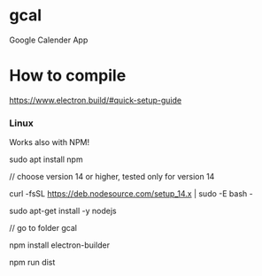 # gcal
Google Calender App

# How to compile

https://www.electron.build/#quick-setup-guide

### Linux

Works also with NPM!

sudo apt install npm

// choose version 14 or higher, tested only for version 14

curl -fsSL https://deb.nodesource.com/setup_14.x | sudo -E bash -

sudo apt-get install -y nodejs

// go to folder gcal

npm install electron-builder

npm run dist